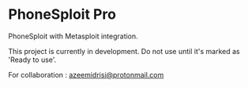 # PhoneSploit Pro
PhoneSploit with Metasploit integration.

This project is currently in development.   Do not use until it's marked as 'Ready to use'.

For collaboration : azeemidrisi@protonmail.com
